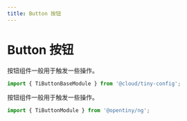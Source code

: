 ```yaml
---
title: Button 按钮
---
```


# Button 按钮

<div class="used-config">

按钮组件一般用于触发一些操作。

```typescript
import { TiButtonBaseModule } from '@cloud/tiny-config';
```

</div>

<div class="used-tiny">

按钮组件一般用于触发一些操作。

```typescript
import { TiButtonModule } from '@opentiny/ng';
```

</div>
